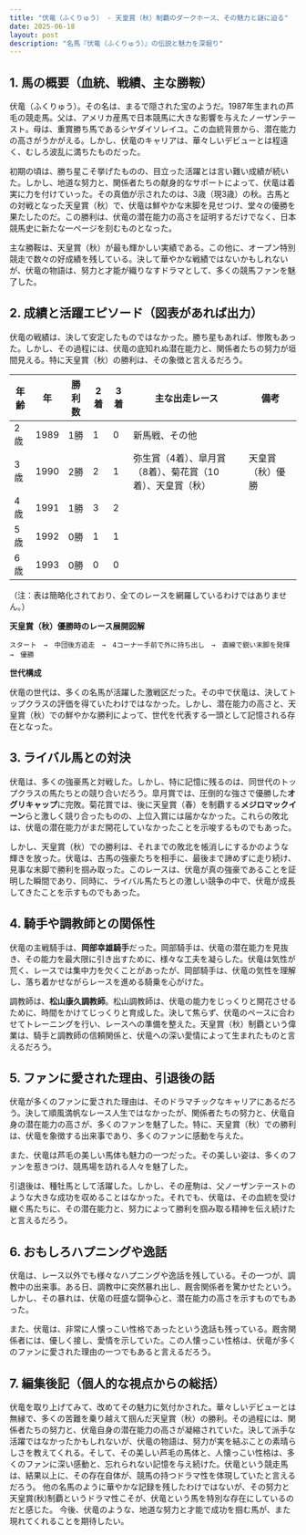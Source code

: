 ```yaml
---
title: "伏竜（ふくりゅう） - 天皇賞（秋）制覇のダークホース、その魅力と謎に迫る"
date: 2025-06-18
layout: post
description: "名馬『伏竜（ふくりゅう）』の伝説と魅力を深堀り"
---
```


## 1. 馬の概要（血統、戦績、主な勝鞍）

伏竜（ふくりゅう）。その名は、まるで隠された宝のようだ。1987年生まれの芦毛の競走馬。父は、アメリカ産馬で日本競馬に大きな影響を与えたノーザンテースト。母は、重賞勝ち馬であるシヤダイソレイユ。この血統背景から、潜在能力の高さがうかがえる。しかし、伏竜のキャリアは、華々しいデビューとは程遠く、むしろ波乱に満ちたものだった。

初期の頃は、勝ち星こそ挙げたものの、目立った活躍とは言い難い成績が続いた。しかし、地道な努力と、関係者たちの献身的なサポートによって、伏竜は着実に力を付けていった。その真価が示されたのは、3歳（現3歳）の秋。古馬との対戦となった天皇賞（秋）で、伏竜は鮮やかな末脚を見せつけ、堂々の優勝を果たしたのだ。この勝利は、伏竜の潜在能力の高さを証明するだけでなく、日本競馬史に新たな一ページを刻むものとなった。

主な勝鞍は、天皇賞（秋）が最も輝かしい実績である。この他に、オープン特別競走で数々の好成績を残している。決して華やかな戦績ではないかもしれないが、伏竜の物語は、努力と才能が織りなすドラマとして、多くの競馬ファンを魅了した。


## 2. 成績と活躍エピソード（図表があれば出力）

伏竜の戦績は、決して安定したものではなかった。勝ち星もあれば、惨敗もあった。しかし、その過程には、伏竜の底知れぬ潜在能力と、関係者たちの努力が垣間見える。特に天皇賞（秋）の勝利は、その象徴と言えるだろう。

| 年齢 | 年 | 勝利数 | 2着 | 3着 | 主な出走レース | 備考 |
|---|---|---|---|---|---|---|
| 2歳 | 1989 | 1勝 | 1 | 0 | 新馬戦、その他 |  |
| 3歳 | 1990 | 2勝 | 2 | 1 | 弥生賞（4着）、皐月賞（8着）、菊花賞（10着）、天皇賞（秋） | 天皇賞（秋）優勝 |
| 4歳 | 1991 | 1勝 | 3 | 2 |  |  |
| 5歳 | 1992 | 0勝 | 1 | 1 |  |  |
| 6歳 | 1993 | 0勝 | 0 | 0 |  |  |

（注：表は簡略化されており、全てのレースを網羅しているわけではありません。）


**天皇賞（秋）優勝時のレース展開図解**

```
スタート　→　中団後方追走　→　4コーナー手前で外に持ち出し　→　直線で鋭い末脚を発揮　→　優勝
```

**世代構成**

伏竜の世代は、多くの名馬が活躍した激戦区だった。その中で伏竜は、決してトップクラスの評価を得ていたわけではなかった。しかし、潜在能力の高さと、天皇賞（秋）での鮮やかな勝利によって、世代を代表する一頭として記憶される存在となった。


## 3. ライバル馬との対決

伏竜は、多くの強豪馬と対戦した。しかし、特に記憶に残るのは、同世代のトップクラスの馬たちとの競り合いだろう。皐月賞では、圧倒的な強さで優勝した**オグリキャップ**に完敗。菊花賞では、後に天皇賞（春）を制覇する**メジロマックイーン**らと激しく競り合ったものの、上位入賞には届かなかった。これらの敗北は、伏竜の潜在能力がまだ開花していなかったことを示唆するものでもあった。

しかし、天皇賞（秋）での勝利は、それまでの敗北を帳消しにするかのような輝きを放った。伏竜は、古馬の強豪たちを相手に、最後まで諦めずに走り続け、見事な末脚で勝利を掴み取った。このレースは、伏竜が真の強豪であることを証明した瞬間であり、同時に、ライバル馬たちとの激しい競争の中で、伏竜が成長してきたことを示すものでもあった。


## 4. 騎手や調教師との関係性

伏竜の主戦騎手は、**岡部幸雄騎手**だった。岡部騎手は、伏竜の潜在能力を見抜き、その能力を最大限に引き出すために、様々な工夫を凝らした。伏竜は気性が荒く、レースでは集中力を欠くことがあったが、岡部騎手は、伏竜の気性を理解し、落ち着かせながらレースを進める騎乗を心がけた。

調教師は、**松山康久調教師**。松山調教師は、伏竜の能力をじっくりと開花させるために、時間をかけてじっくりと育成した。決して焦らず、伏竜のペースに合わせてトレーニングを行い、レースへの準備を整えた。天皇賞（秋）制覇という偉業は、騎手と調教師の信頼関係と、伏竜への深い愛情によって生まれたものと言えるだろう。


## 5. ファンに愛された理由、引退後の話

伏竜が多くのファンに愛された理由は、そのドラマチックなキャリアにあるだろう。決して順風満帆なレース人生ではなかったが、関係者たちの努力と、伏竜自身の潜在能力の高さが、多くのファンを魅了した。特に、天皇賞（秋）での勝利は、伏竜を象徴する出来事であり、多くのファンに感動を与えた。

また、伏竜は芦毛の美しい馬体も魅力の一つだった。その美しい姿は、多くのファンを惹きつけ、競馬場を訪れる人々を魅了した。

引退後は、種牡馬として活躍した。しかし、その産駒は、父ノーザンテーストのような大きな成功を収めることはなかった。それでも、伏竜は、その血統を受け継ぐ馬たちに、その潜在能力と、努力によって勝利を掴み取る精神を伝え続けたと言えるだろう。


## 6. おもしろハプニングや逸話

伏竜は、レース以外でも様々なハプニングや逸話を残している。その一つが、調教中の出来事。ある日、調教中に突然暴れ出し、厩舎関係者を驚かせたという。しかし、その暴れは、伏竜の旺盛な闘争心と、潜在能力の高さを示すものでもあった。

また、伏竜は、非常に人懐っこい性格であったという逸話も残っている。厩舎関係者には、優しく接し、愛情を示していた。この人懐っこい性格は、伏竜が多くのファンに愛された理由の一つでもあると言えるだろう。


## 7. 編集後記（個人的な視点からの総括）

伏竜を取り上げてみて、改めてその魅力に気付かされた。華々しいデビューとは無縁で、多くの苦難を乗り越えて掴んだ天皇賞（秋）の勝利。その過程には、関係者たちの努力と、伏竜自身の潜在能力の高さが凝縮されていた。決して派手な活躍ではなかったかもしれないが、伏竜の物語は、努力が実を結ぶことの素晴らしさを教えてくれる。そして、その美しい芦毛の馬体と、人懐っこい性格は、多くのファンに深い感動と、忘れられない記憶を与え続けた。伏竜という競走馬は、結果以上に、その存在自体が、競馬の持つドラマ性を体現していたと言えるだろう。  他の名馬のように華やかな記録を残したわけではないが、その努力と天皇賞(秋)制覇というドラマ性こそが、伏竜という馬を特別な存在にしているのだと感じた。  今後、伏竜のような、地道な努力と才能で成功を掴む馬が、また現れてくれることを期待したい。
